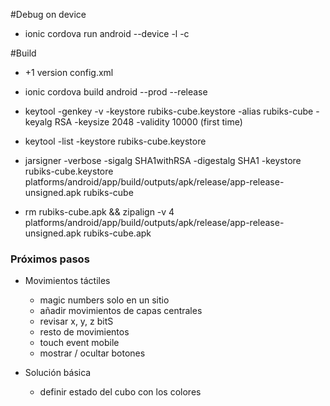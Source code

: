 #Debug on device

- ionic cordova run android --device -l -c

#Build

- +1 version config.xml

- ionic cordova build android --prod --release

- keytool -genkey -v -keystore rubiks-cube.keystore -alias rubiks-cube -keyalg RSA -keysize 2048 -validity 10000 (first time)

- keytool -list -keystore rubiks-cube.keystore

- jarsigner -verbose -sigalg SHA1withRSA -digestalg SHA1 -keystore rubiks-cube.keystore platforms/android/app/build/outputs/apk/release/app-release-unsigned.apk rubiks-cube

- rm rubiks-cube.apk && zipalign -v 4 platforms/android/app/build/outputs/apk/release/app-release-unsigned.apk rubiks-cube.apk


### Próximos pasos

- Movimientos táctiles

    - magic numbers solo en un sitio
    - añadir movimientos de capas centrales
    - revisar x, y, z bitS
    - resto de movimientos
    - touch event mobile
    - mostrar / ocultar botones
    
- Solución básica

    - definir estado del cubo con los colores








